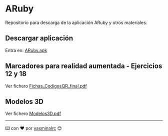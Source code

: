 # ARuby
Repositorio para descarga de la aplicación ARuby y otros materiales.

## Descargar aplicación 

Entra en: [ARuby.apk](https://github.com/yasminalrc/ARuby/blob/4e53543ee1a2a273b6da2b6f858224be8b3c479e/ARuby.apk)

## Marcadores para realidad aumentada - Ejercicios 12 y 18

Ver fichero [Fichas_CodigosQR_final.pdf](https://github.com/yasminalrc/ARuby/blob/8bf4c6deea0a1c8ac34a6a7744e209a412b5ac90/Fichas%20Ejercicios/Fichas_CodigosQR_final.pdf)


## Modelos 3D 

Ver fichero [Modelos3D.pdf](https://github.com/yasminalrc/ARuby/blob/6e7fc5cae67be88956b06f40785a9d202d411e5a/Modelos3D/Modelos3D.pdf)


---
⌨️ con ❤️ por [yasminalrc](https://github.com/yasminalrc) 😊